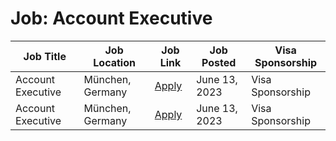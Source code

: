 # Job: Account Executive

| Job Title | Job Location | Job Link | Job Posted | Visa Sponsorship |
| --- | --- | --- | --- | --- |
| Account Executive | München, Germany | [Apply](https://orbem.recruitee.com/o/account-executive/c/new) | June 13, 2023 | Visa Sponsorship |
| Account Executive | München, Germany | [Apply](https://orbem.recruitee.com/o/account-executive/c/new) | June 13, 2023 | Visa Sponsorship |
